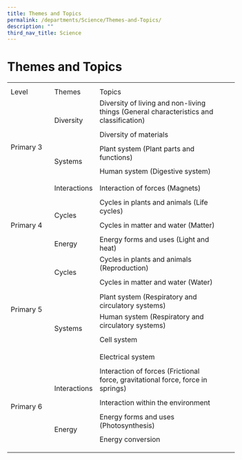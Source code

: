 ```yaml
---
title: Themes and Topics
permalink: /departments/Science/Themes-and-Topics/
description: ""
third_nav_title: Science
---
```

Themes and Topics
=================


<table border="0" cellpadding="0" cellspacing="0" width="529" style="border-collapse:
 collapse;width:396pt"><colgroup><col width="95" style="mso-width-source:userset;mso-width-alt:3474;width:71pt"> <col width="87" style="mso-width-source:userset;mso-width-alt:3181;width:65pt"> <col width="331" style="mso-width-source:userset;mso-width-alt:12105;width:248pt"> <col width="16" style="mso-width-source:userset;mso-width-alt:585;width:12pt"></colgroup><tbody><tr height="9" style="mso-height-source:userset;height:6.75pt"><td height="9" class="xl64" width="95" style="height:6.75pt;width:71pt"><a name="RANGE!F3:I23"></a></td><td class="xl63" width="87" style="width:65pt"></td><td class="xl64" width="331" style="width:248pt"></td><td width="16" style="width:12pt"></td></tr><tr height="20" style="height:15.0pt"><td height="20" class="xl71" style="height:15.0pt">Level</td><td class="xl65" style="border-left:none">Themes</td><td class="xl68" style="border-left:none">Topics</td><td class="xl63"></td></tr><tr height="59" style="mso-height-source:userset;height:44.25pt"><td rowspan="5" height="218" class="xl71" style="height:163.5pt;border-top:none">Primary 3</td><td rowspan="2" class="xl67" width="87" style="border-top:none;width:65pt">Diversity</td><td class="xl69" width="331" style="border-top:none;border-left:none;width:248pt">Diversity of living and non-living things (General characteristics and classification)</td><td></td></tr><tr height="40" style="mso-height-source:userset;height:30.0pt"><td height="40" class="xl70" style="height:30.0pt;border-top:none;border-left:
  none">Diversity of materials</td><td></td></tr><tr height="41" style="mso-height-source:userset;height:30.75pt"><td rowspan="2" height="80" class="xl67" width="87" style="height:60.0pt;border-top:
  none;width:65pt">Systems</td><td class="xl70" style="border-top:none;border-left:none">Plant system (Plant parts and functions)</td><td></td></tr><tr height="39" style="mso-height-source:userset;height:29.25pt"><td height="39" class="xl70" style="height:29.25pt;border-top:none;border-left:
  none">Human system (Digestive system)</td><td></td></tr><tr height="39" style="mso-height-source:userset;height:29.25pt"><td height="39" class="xl66" style="height:29.25pt;border-top:none;border-left:
  none">Interactions</td><td class="xl70" style="border-top:none;border-left:none">Interaction of forces (Magnets)</td><td></td></tr><tr height="39" style="mso-height-source:userset;height:29.25pt"><td rowspan="3" height="120" class="xl72" width="95" style="height:90.0pt;border-top:
  none;width:71pt">Primary 4</td><td rowspan="2" class="xl67" width="87" style="border-top:none;width:65pt">Cycles</td><td class="xl70" style="border-top:none;border-left:none">Cycles in plants and animals (Life cycles)</td><td></td></tr><tr height="40" style="mso-height-source:userset;height:30.0pt"><td height="40" class="xl70" style="height:30.0pt;border-top:none;border-left:
  none">Cycles in matter and water (Matter)</td><td></td></tr><tr height="41" style="mso-height-source:userset;height:30.75pt"><td height="41" class="xl66" style="height:30.75pt;border-top:none;border-left:
  none">Energy</td><td class="xl70" style="border-top:none;border-left:none">Energy forms and uses (Light and heat)</td><td></td></tr><tr height="41" style="mso-height-source:userset;height:30.75pt"><td rowspan="6" height="242" class="xl71" style="height:181.5pt;border-top:none">Primary 5</td><td rowspan="2" class="xl66" style="border-top:none">Cycles</td><td class="xl70" style="border-top:none;border-left:none">Cycles in plants and animals (Reproduction)</td><td></td></tr><tr height="41" style="mso-height-source:userset;height:30.75pt"><td height="41" class="xl70" style="height:30.75pt;border-top:none;border-left:
  none">Cycles in matter and water (Water)</td><td></td></tr><tr height="40" style="mso-height-source:userset;height:30.0pt"><td rowspan="4" height="160" class="xl66" style="height:120.0pt;border-top:none">Systems</td><td class="xl70" style="border-top:none;border-left:none">Plant system (Respiratory and circulatory systems)</td><td></td></tr><tr height="40" style="mso-height-source:userset;height:30.0pt"><td height="40" class="xl70" style="height:30.0pt;border-top:none;border-left:
  none">Human system (Respiratory and circulatory systems)</td><td></td></tr><tr height="40" style="mso-height-source:userset;height:30.0pt"><td height="40" class="xl70" style="height:30.0pt;border-top:none;border-left:
  none">Cell system</td><td></td></tr><tr height="40" style="mso-height-source:userset;height:30.0pt"><td height="40" class="xl70" style="height:30.0pt;border-top:none;border-left:
  none">Electrical system</td><td></td></tr><tr height="58" style="mso-height-source:userset;height:43.5pt"><td rowspan="4" height="175" class="xl72" width="95" style="height:131.25pt;
  border-top:none;width:71pt">Primary 6</td><td rowspan="2" class="xl66" style="border-top:none">Interactions</td><td class="xl69" width="331" style="border-top:none;border-left:none;width:248pt">Interaction of forces (Frictional force, gravitational force, force in springs)</td><td></td></tr><tr height="40" style="mso-height-source:userset;height:30.0pt"><td height="40" class="xl70" style="height:30.0pt;border-top:none;border-left:
  none">Interaction within the environment</td><td></td></tr><tr height="39" style="mso-height-source:userset;height:29.25pt"><td rowspan="2" height="77" class="xl66" style="height:57.75pt;border-top:none">Energy</td><td class="xl70" style="border-top:none;border-left:none">Energy forms and uses (Photosynthesis)</td><td></td></tr><tr height="38" style="mso-height-source:userset;height:28.5pt"><td height="38" class="xl70" style="height:28.5pt;border-top:none;border-left:
  none">Energy conversion</td><td></td></tr><tr height="11" style="mso-height-source:userset;height:8.25pt"><td height="11" class="xl64" style="height:8.25pt"></td><td class="xl63"></td><td class="xl64"></td><td></td></tr></tbody></table>  
	
